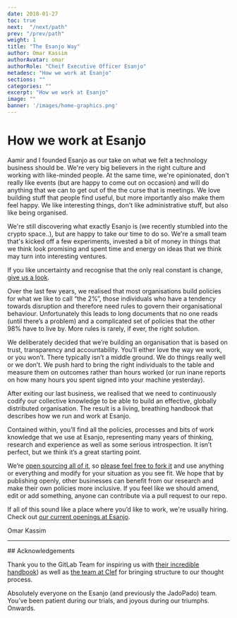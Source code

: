```yaml
---
date: 2018-01-27
toc: true
next:  "/next/path"
prev: "/prev/path"
weight: 1
title: "The Esanjo Way"
author: Omar Kassim
authorAvatar: omar
authorRole: "Cheif Executive Officer Esanjo"
metadesc: "How we work at Esanjo"
sections: ""
categories: ""
excerpt: "How we work at Esanjo"
image: ""
banner: '/images/home-graphics.png'
---
```


# How we work at Esanjo

Aamir and I founded Esanjo as our take on what we felt a technology business should be. We're very big believers in the right culture and working with like-minded people. At the same time, we're opinionated, don't really like events (but are happy to come out on occasion) and will do anything that we can to get out of the the curse that is meetings. We love building stuff that people find useful, but more importantly also make them feel happy. We like interesting things, don't like administrative stuff, but also like being organised.

We're still discovering what exactly Esanjo is (we recently stumbled into the crypto space..), but are happy to take our time to do so. We're a small team that's kicked off a few experiments, invested a bit of money in things that we think look promising and spent time and energy on ideas that we think may turn into interesting ventures.

If you like uncertainty and recognise that the only real constant is change, [give us a look](https://careers.esanjo.com).

Over the last few years, we realised that most organisations build policies for what we like to call “the 2%”, those individuals who have a tendency towards disruption and therefore need rules to govern their organisational behaviour. Unfortunately this leads to long documents that no one reads (until there’s a problem) and a complicated set of policies that the other 98% have to live by. More rules is rarely, if ever, the right solution.

We deliberately decided that we’re building an organisation that is based on trust, transparency and accountability. You’ll either love the way we work, or you won’t. There typically isn’t a middle ground. We do things really well or we don’t. We push hard to bring the right individuals to the table and measure them on outcomes rather than hours worked (or run inane reports on how many hours you spent signed into your machine yesterday).

After exiting our last business, we realised that we need to continuously codify our collective knowledge to be able to build an effective, globally distributed organisation. The result is a living, breathing handbook that describes how we run and work at Esanjo.

Contained within, you’ll find all the policies, processes and bits of work knowledge that we use at Esanjo, representing many years of thinking, research and experience as well as some serious introspection. It isn’t perfect, but we think it’s a great starting point.

We’re [open sourcing all of it](https://creativecommons.org/licenses/by-sa/4.0/), so [please feel free to fork it](https://github.com/Esanjo/esanjo-way) and use anything or everything and modify for your situation as you see fit. We hope that by publishing openly, other businesses can benefit from our research and make their own policies more inclusive. If you feel like we should amend, edit or add something, anyone can contribute via a pull request to our repo.

If all of this sound like a place where you’d like to work, we're usually hiring. Check out [our current openings at Esanjo](https://careers.esanjo.com).

Omar Kassim

<hr/>
## Acknowledgements

Thank you to the GitLab Team for inspiring us with [their incredible handbook](https://about.gitlab.com/handbook/)) as well as [the team at Clef](https://github.com/clef/handbook) for bringing structure to our thought process.

Absolutely everyone on the Esanjo (and previously the JadoPado) team. You’ve been patient during our trials, and joyous during our triumphs. Onwards.
